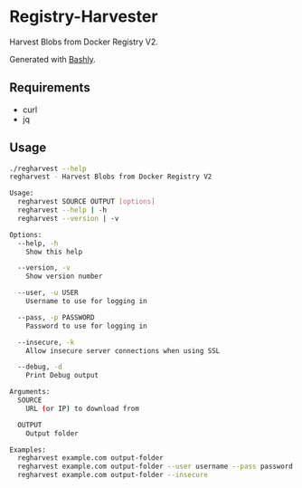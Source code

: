 # Registry-Harvester

Harvest Blobs from Docker Registry V2.

Generated with [Bashly](https://github.com/DannyBen/bashly).

## Requirements

- curl
- jq

## Usage

```bash
./regharvest --help
regharvest - Harvest Blobs from Docker Registry V2

Usage:
  regharvest SOURCE OUTPUT [options]
  regharvest --help | -h
  regharvest --version | -v

Options:
  --help, -h
    Show this help

  --version, -v
    Show version number

  --user, -u USER
    Username to use for logging in

  --pass, -p PASSWORD
    Password to use for logging in

  --insecure, -k
    Allow insecure server connections when using SSL

  --debug, -d
    Print Debug output

Arguments:
  SOURCE
    URL (or IP) to download from

  OUTPUT
    Output folder

Examples:
  regharvest example.com output-folder
  regharvest example.com output-folder --user username --pass password
  regharvest example.com output-folder --insecure
```
